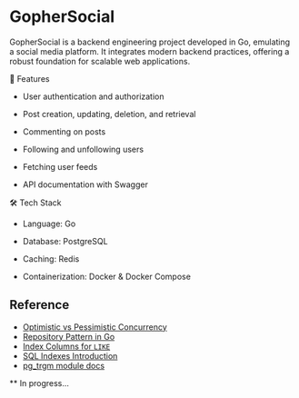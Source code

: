 # GopherSocial
GopherSocial is a backend engineering project developed in Go, emulating a social media platform. It integrates modern backend practices, offering a robust foundation for scalable web applications.​

🚀 Features

- User authentication and authorization

- Post creation, updating, deletion, and retrieval

- Commenting on posts

- Following and unfollowing users

- Fetching user feeds

- API documentation with Swagger


🛠️ Tech Stack
- Language: Go

- Database: PostgreSQL

- Caching: Redis

- Containerization: Docker & Docker Compose

## Reference 
- [Optimistic vs Pessimistic Concurrency](https://web.archive.org/web/20241126204656/https://cult.honeypot.io/reads/optimistic-vs-pessimistic-concurrency/)
- [Repository Pattern in Go](https://threedots.tech/post/repository-pattern-in-go/)
- [Index Columns for `LIKE`](https://niallburkley.com/blog/index-columns-for-like-in-postgres/)
- [SQL Indexes Introduction](https://www.postgresql.org/docs/13/indexes-intro.html)
- [pg_trgm module docs](https://www.postgresql.org/docs/9.5/pgtrgm.html)

** In progress...
